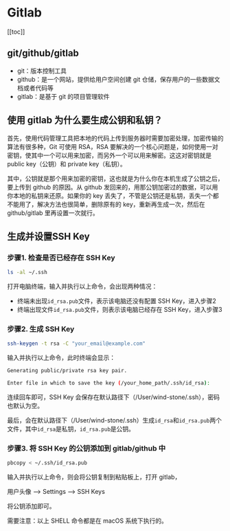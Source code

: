 # Gitlab

[[toc]]

## git/github/gitlab

- git：版本控制工具
- github：是一个网站，提供给用户空间创建 git 仓储，保存用户的一些数据文档或者代码等
- gitlab：是基于 git 的项目管理软件

## 使用 gitlab 为什么要生成公钥和私钥？

​首先，使用代码管理工具把本地的代码上传到服务器时需要加密处理，加密传输的算法有很多种，Git 可使用 RSA，RSA 要解决的一个核心问题是，如何使用一对密钥，使其中一个可以用来加密，而另外一个可以用来解密。这这对密钥就是 public key（公钥）和 private key（私钥）。

​其中，公钥就是那个用来加密的密钥，这也就是为什么你在本机生成了公钥之后，要上传到 github 的原因。从 github 发回来的，用那公钥加密过的数据，可以用你本地的私钥来还原。如果你的 key 丢失了，不管是公钥还是私钥，丢失一个都不能用了，解决方法也很简单，删除原有的 key，重新再生成一次，然后在 github/gitlab 里再设置一次就行。

## 生成并设置SSH Key

### 步骤1. 检查是否已经存在 SSH Key

```sh
ls -al ~/.ssh
```

打开电脑终端，输入并执行以上命令，会出现两种情况：

- 终端未出现`id_rsa.pub`文件，表示该电脑还没有配置 SSH Key，进入步骤2
- 终端出现文件`id_rsa.pub`文件，则表示该电脑已经存在 SSH Key，进入步骤3

### 步骤2. 生成 SSH Key

```sh
ssh-keygen -t rsa -C "your_email@example.com"
```

输入并执行以上命令，此时终端会显示：

```sh
Generating public/private rsa key pair.

Enter file in which to save the key (/your_home_path/.ssh/id_rsa):
```

连续回车即可，SSH Key 会保存在默认路径下（/User/wind-stone/.ssh），密码也默认为空。

最后，会在默认路径下（/User/wind-stone/.ssh）生成`id_rsa`和`id_rsa.pub`两个文件，其中`id_rsa`是私钥，`id_rsa.pub`是公钥。

### 步骤3. 将 SSH Key 的公钥添加到 gitlab/github 中

```sh
pbcopy < ~/.ssh/id_rsa.pub
```

输入并执行以上命令，则会将公钥复制到粘贴板上，打开 gitlab，

用户头像 --> Settings --> SSH Keys

将公钥添加即可。

需要注意：以上 SHELL 命令都是在 macOS 系统下执行的。
